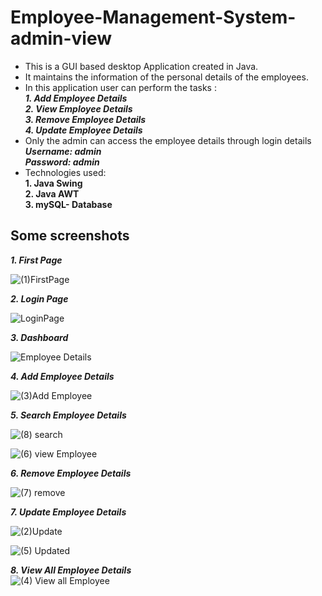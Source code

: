 # Employee-Management-System-admin-view
-	This is a GUI based desktop Application created in Java.
-	It maintains the information of the personal details of the employees.
- In this application user can perform the tasks :   
  ***1. Add Employee Details  
    2. View Employee Details  
    3. Remove Employee Details  
    4. Update Employee Details***
- Only the admin can access the employee details through login details    
  ***Username: admin  
     Password: admin***  
- Technologies used:  
  **1. Java Swing  
    2. Java AWT  
    3. mySQL- Database**  


## Some screenshots
 ***1. First Page***      
  
   ![(1)FirstPage](https://user-images.githubusercontent.com/65774847/145002365-f86559a9-3c6e-417e-8c68-f8d15e6f8610.JPG)  
  
    
 ***2. Login Page***   
   
   ![LoginPage](https://user-images.githubusercontent.com/65774847/145002362-0a8616da-db6e-47ed-b6f4-60c8573e7456.JPG)  
       
         
 ***3. Dashboard***   
  
  ![Employee Details](https://user-images.githubusercontent.com/65774847/145002359-ca849b9a-ae1c-422e-a269-dfa143ba3d87.JPG)  
    
  ***4. Add Employee Details***    
    
   ![(3)Add Employee](https://user-images.githubusercontent.com/65774847/145002345-099077c0-312e-47b5-9310-2a5845022d85.JPG)  
     
  ***5. Search Employee Details***   
    
   ![(8) search](https://user-images.githubusercontent.com/65774847/145005911-482810e6-58e2-4dab-9ce0-74cf2952d9fb.JPG)
     
   ![(6) view Employee](https://user-images.githubusercontent.com/65774847/145002354-e0723557-6f5a-4ae8-a854-109626200b4b.JPG)  
   
  ***6. Remove Employee Details***    
      
   ![(7) remove](https://user-images.githubusercontent.com/65774847/145002356-6456f7a6-f837-4271-abb1-0d9ce7f71186.JPG)  
       
  ***7. Update Employee Details***    
    
   ![(2)Update](https://user-images.githubusercontent.com/65774847/145002368-aacd88fa-d427-4021-8f3d-615577267a91.JPG)  
       
   ![(5) Updated](https://user-images.githubusercontent.com/65774847/145002352-9f34baad-f70c-40ff-aa76-d92caf1fe6bf.JPG)  
     
   ***8. View All Employee Details***  
   ![(4) View all Employee](https://user-images.githubusercontent.com/65774847/145002350-cc0f1cc1-f12d-4b80-acaf-657dd0bfd139.JPG)
   
   
   
 
  
